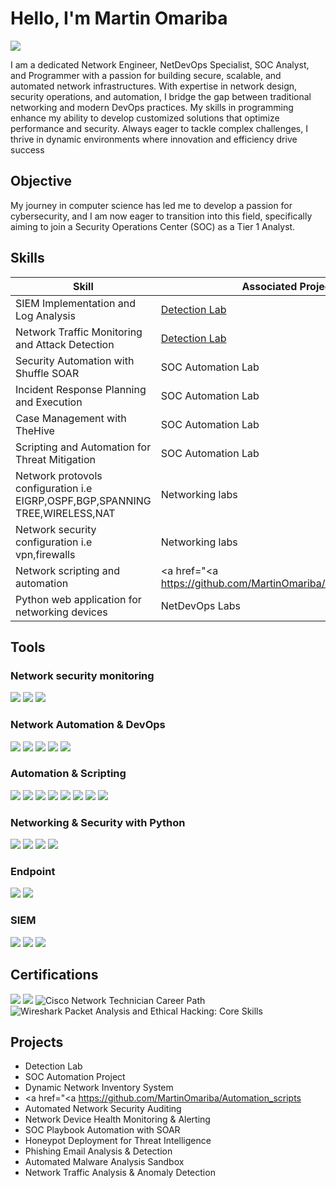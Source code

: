 # Hello, I'm Martin Omariba
<a href="https://linkedin.com/in/martin-mukema"><img src="https://img.shields.io/badge/-LinkedIn-0072b1?&style=for-the-badge&logo=linkedin&logoColor=white" /></a>

I am a dedicated Network Engineer, NetDevOps Specialist, SOC Analyst, and Programmer with a passion for building secure, scalable, and automated network infrastructures. With expertise in network design, security operations, and automation, I bridge the gap between traditional networking and modern DevOps practices. My skills in programming enhance my ability to develop customized solutions that optimize performance and security. Always eager to tackle complex challenges, I thrive in dynamic environments where innovation and efficiency drive success

## Objective

My journey in computer science has led me to develop a passion for cybersecurity, and I am now eager to transition into this field, specifically aiming to join a Security Operations Center (SOC) as a Tier 1 Analyst.

## Skills


| Skill                                         | Associated Project         |
|-----------------------------------------------|----------------------------|
| SIEM Implementation and Log Analysis          | <a href="https://google.com">Detection Lab</a>|
| Network Traffic Monitoring and Attack Detection | <a href="https://google.com">Detection Lab</a>|
| Security Automation with Shuffle SOAR         | SOC Automation Lab|
| Incident Response Planning and Execution      | SOC Automation Lab|
| Case Management with TheHive                  | SOC Automation Lab|
| Scripting and Automation for Threat Mitigation | SOC Automation Lab|
| Network protovols configuration i.e EIGRP,OSPF,BGP,SPANNING TREE,WIRELESS,NAT| Networking labs|
| Network security configuration i.e vpn,firewalls| Networking labs|
| Network scripting and automation | <a href="<a https://github.com/MartinOmariba/Automation_scripts</a>
| Python web application for networking devices | NetDevOps Labs|


## Tools

### Network security monitoring
<div>
    <img src="https://img.shields.io/badge/-Wireshark-1679A7?&style=for-the-badge&logo=Wireshark&logoColor=white" />
    <img src="https://img.shields.io/badge/-Suricata-EF3B2D?&style=for-the-badge&logo=Suricata&logoColor=white" />
    <img src="https://img.shields.io/badge/-Zeek-777BB4?&style=for-the-badge&logo=Zeek&logoColor=white" />
</div>

### Network Automation & DevOps
<div>
   <img src="https://img.shields.io/badge/-Ansible-EE0000?&style=for-the-badge&logo=Ansible&logoColor=white" />
   <img src="https://img.shields.io/badge/-Terraform-7B42BC?&style=for-the-badge&logo=Terraform&logoColor=white" />
   <img src="https://img.shields.io/badge/-Netbox-0078FF?&style=for-the-badge&logo=Netbox&logoColor=white" />
   <img src="https://img.shields.io/badge/-Docker-0db7ed?&style=for-the-badge&logo=Docker&logoColor=white" />
   <img src="https://img.shields.io/badge/-Kubernetes-326CE5?&style=for-the-badge&logo=Kubernetes&logoColor=white" />

</div>


### Automation & Scripting
<div>

   <img src="https://img.shields.io/badge/-Paramiko-125D98?&style=for-the-badge&logo=SSH&logoColor=white" />
   <img src="https://img.shields.io/badge/-Nornir-005571?&style=for-the-badge&logo=Python&logoColor=white" />
   <img src="https://img.shields.io/badge/-NAPALM-008FC7?&style=for-the-badge&logo=Python&logoColor=white" />
   <img src="https://img.shields.io/badge/-Netmiko-EB6848?&style=for-the-badge&logo=Python&logoColor=white" />
   <img src="https://img.shields.io/badge/-Nornir-005571?&style=for-the-badge&logo=Python&logoColor=white" />
   <img src="https://img.shields.io/badge/-Ansible-EE0000?&style=for-the-badge&logo=Ansible&logoColor=white" />
   <img src="https://img.shields.io/badge/-Netbox-0078FF?&style=for-the-badge&logo=Netbox&logoColor=white" />
   <img src="https://img.shields.io/badge/-PySNMP-004A77?&style=for-the-badge&logo=Python&logoColor=white" />

</div>

### Networking & Security with Python
<div>
  <img src="https://img.shields.io/badge/-Scapy-3572A5?&style=for-the-badge&logo=Python&logoColor=white" />
  <img src="https://img.shields.io/badge/-Pyshark-1679A7?&style=for-the-badge&logo=Wireshark&logoColor=white" />
  <img src="https://img.shields.io/badge/-Impacket-0088CC?&style=for-the-badge&logo=Python&logoColor=white" />
  <img src="https://img.shields.io/badge/-Socket-555555?&style=for-the-badge&logo=Python&logoColor=white" />


</div>

### Endpoint
<div>
    <img src="https://img.shields.io/badge/-Microsoft_Defender_for_Endpoint-00A4EF?&style=for-the-badge&logo=Microsoft&logoColor=white" />
    <img src="https://img.shields.io/badge/-Velociraptor-4B275F?&style=for-the-badge&logo=Velociraptor&logoColor=white" />
</div>

### SIEM
<div>
    <img src="https://img.shields.io/badge/-Microsoft_Sentinel-0078D4?&style=for-the-badge&logo=Microsoft&logoColor=white" />
    <img src="https://img.shields.io/badge/-Splunk-000000?&style=for-the-badge&logo=Splunk&logoColor=white" />
    <img src="https://img.shields.io/badge/-Elastic-005571?&style=for-the-badge&logo=Elastic&logoColor=white" />
</div>

## Certifications
<div>
<img src="https://img.shields.io/badge/-Security%2B-FF0000?&style=for-the-badge&logo=CompTIA&logoColor=white" />
<img src="https://img.shields.io/badge/-Google%20Cybersecurity-4285F4?style=for-the-badge&logo=Google&logoColor=white" />
<img src="https://img.shields.io/badge/-Cisco%20Network%20Technician-1BA0D7?style=for-the-badge&logo=Cisco&logoColor=white" alt="Cisco Network Technician Career Path" />
<img src="https://img.shields.io/badge/-Wireshark%20Packet%20Analysis%20and%20Ethical%20Hacking-1BA0D7?style=for-the-badge&logo=Udemy&logoColor=white" alt="Wireshark Packet Analysis and Ethical Hacking: Core Skills" />

</div>

## Projects
- Detection Lab
- SOC Automation Project
- Dynamic Network Inventory System
-  <a href="<a https://github.com/MartinOmariba/Automation_scripts</a>
- Automated Network Security Auditing
- Network Device Health Monitoring & Alerting
- SOC Playbook Automation with SOAR
- Honeypot Deployment for Threat Intelligence
- Phishing Email Analysis & Detection
- Automated Malware Analysis Sandbox
- Network Traffic Analysis & Anomaly Detection
